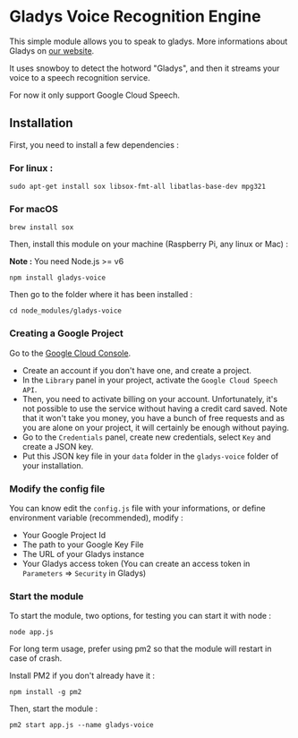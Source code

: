 Gladys Voice Recognition Engine
=======================

This simple module allows you to speak to gladys. More informations about Gladys on [our website](https://gladysproject.com).

It uses snowboy to detect the hotword "Gladys", and then it streams your voice to a speech recognition service.

For now it only support Google Cloud Speech.

## Installation

First, you need to install a few dependencies : 

### For linux : 

```
sudo apt-get install sox libsox-fmt-all libatlas-base-dev mpg321
```

### For macOS

```
brew install sox
````

Then, install this module on your machine (Raspberry Pi, any linux or Mac) :

**Note :** You need Node.js >= v6

```
npm install gladys-voice
```

Then go to the folder where it has been installed : 

```
cd node_modules/gladys-voice
```

### Creating a Google Project 

Go to the [Google Cloud Console](https://console.developers.google.com). 

- Create an account if you don't have one, and create a project.
- In the `Library` panel in your project, activate the `Google Cloud Speech API`.
- Then, you need to activate billing on your account. Unfortunately, it's not possible to use the service without having a credit card saved. 
Note that it won't take you money, you have a bunch of free requests and as you are alone on your project, it will certainly be enough without paying.
- Go to the `Credentials` panel, create new credentials, select `Key` and create a JSON key.
- Put this JSON key file in your `data` folder in the `gladys-voice` folder of your installation.


### Modify the config file

You can know edit the `config.js` file with your informations, or define environment variable (recommended), modify :

- Your Google Project Id
- The path to your Google Key File 
- The URL of your Gladys instance
- Your Gladys access token (You can create an access token in `Parameters` => `Security` in Gladys)

### Start the module

To start the module, two options, for testing you can start it with node : 

```
node app.js
```

For long term usage, prefer using pm2 so that the module will restart in case of crash.

Install PM2 if you don't already have it :

```
npm install -g pm2
```

Then, start the module :

```
pm2 start app.js --name gladys-voice
```

